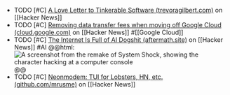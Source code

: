 - TODO [#C] [A Love Letter to Tinkerable Software (trevoragilbert.com)](https://news.ycombinator.com/item?id=38961262) on [[Hacker News]]
- TODO [#C] [Removing data transfer fees when moving off Google Cloud (cloud.google.com)](https://news.ycombinator.com/item?id=38953846) on [[Hacker News]] #[[Google Cloud]]
- TODO [#C] [The Internet Is Full of AI Dogshit (aftermath.site)](https://news.ycombinator.com/item?id=38952526) on [[Hacker News]] #AI
  @@html: <img src="https://lede-admin.aftermath.site/wp-content/uploads/sites/55/2023/11/04_Hack.png?w=1920" alt="A screenshot from the remake of System Shock, showing the character hacking at a computer console" class="article-cover" />@@
- TODO [#C] [Neonmodem: TUI for Lobsters, HN, etc. (github.com/mrusme)](https://news.ycombinator.com/item?id=38951983) on [[Hacker News]]